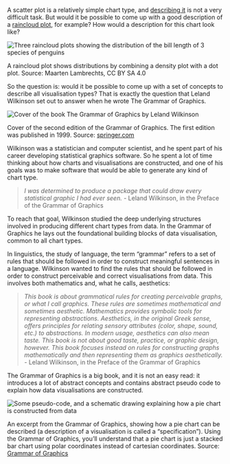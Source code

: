 A scatter plot is a relatively simple chart type, and <span class='internal-link'>[describing it](describing-visualisations)</span> is not a very difficult task. But would it be possible to come up with a good description of a <span class='internal-link'>[raincloud plot](density-violin-and-raincloud-plots)</span>, for example? How would a description for this chart look like?

![Three raincloud plots showing the distribution of the bill length of 3 species of penguins](Introduction%20and%20the%20origins%20of%20the%20Grammar%20of%20Gra%20750f4e73349846d4910a836da171d66d/penguin-rainclouds.png)

A raincloud plot shows distributions by combining a density plot with a dot plot. Source: Maarten Lambrechts, CC BY SA 4.0

So the question is: would it be possible to come up with a set of concepts to describe all visualisation types? That is exactly the question that Leland Wilkinson set out to answer when he wrote The Grammar of Graphics.

<p class='center'>
<img src='Introduction%20and%20the%20origins%20of%20the%20Grammar%20of%20Gra%20750f4e73349846d4910a836da171d66d/cover-grammar-of-graphics-springer.jpg' alt='Cover of the book The Grammar of Graphics by Leland Wilkinson' class='max-400' />
</p>

Cover of the second edition of the Grammar of Graphics. The first edition was published in 1999. Source: [springer.com](https://link.springer.com/book/10.1007/0-387-28695-0)

Wilkinson was a statistician and computer scientist, and he spent part of his career developing statistical graphics software. So he spent a lot of time thinking about how charts and visualisations are constructed, and one of his goals was to make software that would be able to generate any kind of chart type.

> *I was determined to produce a package that could draw every statistical graphic I had ever seen. -* Leland Wilkinson, in the Preface of the Grammar of Graphics
> 

To reach that goal, Wilkinson studied the deep underlying structures involved in producing different chart types from data. In the Grammar of Graphics he lays out the foundational building blocks of data visualisation, common to all chart types.

In linguistics, the study of language, the term “grammar” refers to a set of rules that should be followed in order to construct meaningful sentences in a language. Wilkinson wanted to find the rules that should be followed in order to construct perceivable and correct visualisations from data. This involves both mathematics and, what he calls, aesthetics:

> *This book is about grammatical rules for creating perceivable graphs, or what I call graphics. These rules are sometimes mathematical and sometimes aesthetic. Mathematics provides symbolic tools for representing abstractions. Aesthetics, in the original Greek sense, offers principles for relating sensory attributes (color, shape, sound, etc.) to abstractions. In modern usage, aesthetics can also mean taste. This book is not about good taste, practice, or graphic design, however. This book focuses instead on rules for constructing graphs mathematically and then representing them as graphics aesthetically. -* Leland Wilkinson, in the Preface of the Grammar of Graphics
> 

The Grammar of Graphics is a big book, and it is not an easy read: it introduces a lot of abstract concepts and contains abstract pseudo code to explain how data visualisations are constructed.

![Some pseudo-code, and a schematic drawing explaining how a pie chart is constructed from data](Introduction%20and%20the%20origins%20of%20the%20Grammar%20of%20Gra%20750f4e73349846d4910a836da171d66d/GoG-pie-chart-specification.png)

An excerpt from the Grammar of Graphics, showing how a pie chart can be described (a description of a visualisation is called a “specification”). Using the Grammar of Graphics, you’ll understand that a pie chart is just a stacked bar chart using polar coordinates instead of cartesian coordinates. Source: [Grammar of Graphics](https://link.springer.com/book/10.1007/0-387-28695-0)
